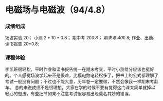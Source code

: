 # 电磁场与电磁波（94/4.8）
### 成绩组成
场波实验 20； 小测 $2*10*0.8$； 期中考 20*0.8； 期末考 40*0.8; 作业、出勤、读书报告 20*0.8;
### 课程体验
李凯班很轻松，平时作业和读书报告统一在期末考交，平时小测给分应该也挺好的。个人感觉场波学起来不是很难，比模电数电轻松多了，把书上的公式都理解了考试一般没有问题；不过也不能大意，历年卷一定要做，不然会像我一样期末考翻车。
总的来说成绩不是很理想，大家在学的时候不要有觉得这门课太简单就掉以轻心的想法，有些细节如果不注意考试很容易出现莫名其妙的错误。
